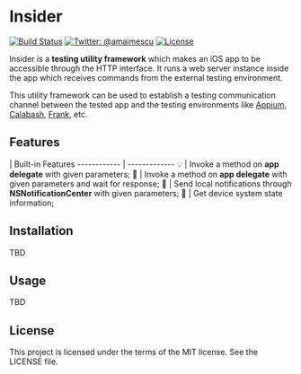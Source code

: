 # Insider

[![Build Status](https://travis-ci.org/alexmx/Insider.svg?branch=master)](https://travis-ci.org/alexmx/Insider)
[![Twitter: @amaimescu](https://img.shields.io/badge/contact-%40amaimescu-blue.svg)](https://twitter.com/amaimescu)
[![License](https://img.shields.io/badge/license-MIT-green.svg?style=flat)](https://github.com/alexmx/ios-ui-automation-overview/blob/master/LICENSE)

Insider is a **testing utility framework** which makes an iOS app to be accessible through the HTTP interface. It runs a web server instance inside the app which receives commands from the external testing environment.

This utility framework can be used to establish a testing communication channel between the tested app and the testing environments like [Appium](http://appium.io/), [Calabash](http://calaba.sh/), [Frank](http://www.testingwithfrank.com/), etc.

## Features

  | Built-in Features 
------------ | -------------
💡 | Invoke a method on **app delegate** with given parameters;
📎 | Invoke a method on **app delegate** with given parameters and wait for response;
📢 | Send local notifications through **NSNotificationCenter** with given parameters;
📱 | Get device system state information;

## Installation

TBD

## Usage

TBD

## License
This project is licensed under the terms of the MIT license. See the LICENSE file.
